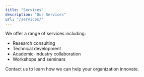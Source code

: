 ```yaml
---
title: "Services"
description: "Our Services"
url: "/services/"
---
```


We offer a range of services including:

- Research consulting
- Technical development
- Academic-industry collaboration
- Workshops and seminars

Contact us to learn how we can help your organization innovate.
